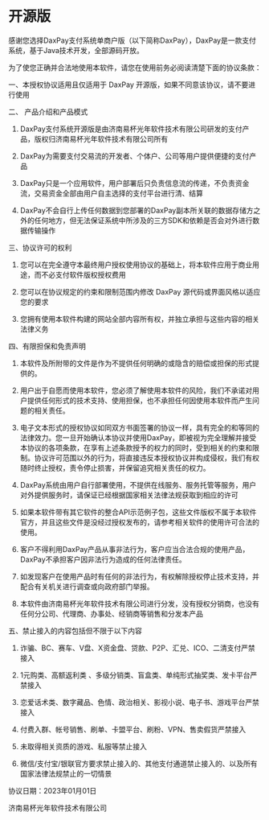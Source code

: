 # 开源版

感谢您选择DaxPay支付系统单商户版（以下简称DaxPay），DaxPay是一款支付系统，基于Java技术开发，全部源码开放。

为了使您正确并合法地使用本软件，请您在使用前务必阅读清楚下面的协议条款：

一、本授权协议适用且仅适用于 DaxPay 开源版，如果不同意该协议，请不要进行使用

二、 产品介绍和产品模式
1. DaxPay支付系统开源版是由济南易杯光年软件技术有限公司研发的支付产品，版权归济南易杯光年软件技术有限公司所有

2. DaxPay为需要支付交易流的开发者、个体户、公司等用户提供便捷的支付产品

3. DaxPay只是一个应用软件，用户部署后只负责信息流的传递，不负责资金流，交易资金全部由用户自主选择的支付平台进行清、结算

4. DaxPay不会自行上传任何数据到您部署的DaxPay副本所关联的数据存储方之外的任何地方，但无法保证系统中所涉及的三方SDK和依赖是否会对外进行数据传输操作

三、协议许可的权利

1. 您可以在完全遵守本最终用户授权使用协议的基础上，将本软件应用于商业用途，而不必支付软件版权授权费用

2. 您可以在协议规定的约束和限制范围内修改 DaxPay 源代码或界面风格以适应您的要求

3. 您拥有使用本软件构建的网站全部内容所有权，并独立承担与这些内容的相关法律义务

四、有限担保和免责声明
1. 本软件及所附带的文件是作为不提供任何明确的或隐含的赔偿或担保的形式提供的。

2. 用户出于自愿而使用本软件，您必须了解使用本软件的风险，我们不承诺对用户提供任何形式的技术支持、使用担保，也不承担任何因使用本软件而产生问题的相关责任。

3. 电子文本形式的授权协议如同双方书面签署的协议一样，具有完全的和等同的法律效力。您一旦开始确认本协议并使用DaxPay，即被视为完全理解并接受本协议的各项条款，在享有上述条款授予的权力的同时，受到相关的约束和限制。协议许可范围以外的行为，将直接违反本授权协议并构成侵权，我们有权随时终止授权，责令停止损害，并保留追究相关责任的权力。

4. DaxPay系统由用户自行部署使用，不提供在线服务、服务托管等服务，用户对外提供服务时，请保证已经根据国家相关法律法规获取到相应的许可

5. 如果本软件带有其它软件的整合API示范例子包，这些文件版权不属于本软件官方，并且这些文件是没经过授权发布的，请参考相关软件的使用许可合法的使用。

6. 客户不得利用DaxPay产品从事非法行为，客户应当合法合规的使用产品，DaxPay不承担客户因非法行为造成的任何法律责任。

7. 如发现客户在使用产品时有任何的非法行为，有权解除授权停止技术支持，并配合有关机关进行调查或向政府部门举报。

8. 本软件由济南易杯光年软件技术有限公司进行分发，没有授权分销商，也没有任何分公司、代理商、办事处、经销商等销售和分发本产品


五、禁止接入的内容包括但不限于以下内容

1. 诈骗、BC、赛车、V盘、X资金盘、贷款、P2P、汇兑、ICO、二清支付严禁接入

2. 1元购类、高额返利类 、多级分销类、盲盒类、单纯形式抽奖类、发卡平台严禁接入

3. 恋爱话术类、数字藏品、色情、政治相关、影视小说、电子书、游戏平台严禁接入

4. 付费入群、帐号销售、刷单、卡盟平台、刷粉、VPN、售卖假货严禁接入

5. 未取得相关资质的游戏、私服等禁止接入

6. 微信/支付宝/银联官方要求禁止接入的、其他支付通道禁止接入的、以及所有国家法律法规禁止的一切情景

协议日期：2023年01月01日

济南易杯光年软件技术有限公司

